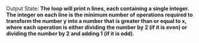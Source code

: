 Output State: **The loop will print n lines, each containing a single integer. The integer on each line is the minimum number of operations required to transform the number y into a number that is greater than or equal to x, where each operation is either dividing the number by 2 (if it is even) or dividing the number by 2 and adding 1 (if it is odd).**